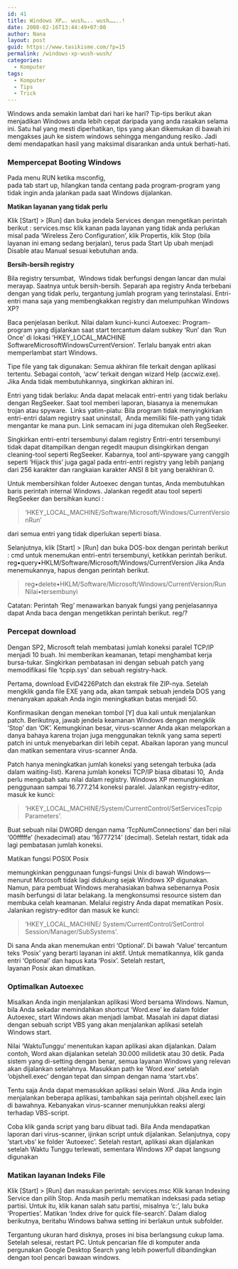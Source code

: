```yaml
---
id: 41
title: Windows XP…. wush….. wush……..!
date: 2008-02-16T13:44:49+07:00
author: Nana
layout: post
guid: https://www.tasikisme.com/?p=15
permalink: /windows-xp-wush-wush/
categories:
  - Komputer
tags:
  - Komputer
  - Tips
  - Trick
---
```

Windows anda semakin lambat dari hari ke hari? Tip-tips berikut akan menjadikan Windows anda lebih cepat daripada yang anda rasakan selama ini. Satu hal yang mesti diperhatikan, tips yang akan dikemukan di bawah ini mengakses jauh ke sistem windows sehingga mengandung resiko. Jadi demi mendapatkan hasil yang maksimal disarankan anda untuk berhati-hati.

### Mempercepat Booting Windows

Pada menu RUN ketika msconfig,  
pada tab start up, hilangkan tanda centang pada program-program yang tidak ingin anda jalankan pada saat Windows dijalankan.

**Matikan layanan yang tidak perlu**

Klik [Start] > [Run] dan buka jendela Services dengan mengetikan perintah berikut : services.msc klik kanan pada layanan yang tidak anda perlukan misal pada ‘Wireless Zero Configuration’, klik Propertis, klik Stop (bila layanan ini emang sedang berjalan), terus pada Start Up ubah menjadi Disable atau Manual sesuai kebutuhan anda.

**Bersih-bersih registry**

Bila registry tersumbat,  Windows tidak berfungsi dengan lancar dan mulai merayap. Saatnya untuk bersih-bersih. Separah apa registry Anda terbebani dengan yang tidak perlu, tergantung jumlah program yang terinstalasi. Entri-entri mana saja yang membengkakkan registry dan melumpuhkan Windows XP?

Baca penjelasan berikut. Nilai dalam kunci-kunci Autoexec: Program-program yang dijalankan saat start tercantum dalam subkey ‘Run’ dan ‘Run Once’ di lokasi ‘HKEY\_LOCAL\_MACHINE SoftwareMicrosoftWindowsCurrentVersion’. Terlalu banyak entri akan memperlambat start Windows.

Tipe file yang tak digunakan: Semua akhiran file terkait dengan aplikasi tertentu. Sebagai contoh, ‘acw’ terkait dengan wizard Help (accwiz.exe). Jika Anda tidak membutuhkannya, singkirkan akhiran ini.

Entri yang tidak berlaku: Anda dapat melacak entri-entri yang tidak berlaku dengan RegSeeker. Saat tool memberi laporan, biasanya ia menemukan trojan atau spyware.  Links yatim-piatu: Bila program tidak menyingkirkan entri-entri dalam registry saat uninstall,  Anda memiliki file-path yang tidak mengantar ke mana pun. Link semacam ini juga ditemukan oleh RegSeeker.

Singkirkan entri-entri tersembunyi dalam registry Entri-entri tersembunyi tidak dapat ditampilkan dengan regedit maupun disingkirkan dengan cleaning-tool seperti RegSeeker. Kabarnya, tool anti-spyware yang canggih seperti ‘Hijack this’ juga gagal pada entri-entri registry yang lebih panjang dari 256 karakter dan rangkaian karakter ANSI 8 bit yang berakhiran 0.

Untuk membersihkan folder Autoexec dengan tuntas, Anda membutuhkan baris perintah internal Windows. Jalankan regedit atau tool seperti RegSeeker dan bersihkan kunci :

> ‘HKEY\_LOCAL\_MACHINE/Software/Microsoft/Windows/CurrentVersionRun’

dari semua entri yang tidak diperlukan seperti biasa.

Selanjutnya, klik [Start] > [Run] dan buka DOS-box dengan perintah berikut : cmd untuk menemukan entri-entri tersembunyi, ketikkan perintah berikut. reg•query•HKLM/Software/Microsoft/Windows/CurrentVersion Jika Anda menemukannya, hapus dengan perintah berikut.

> reg•delete•HKLM/Software/Microsoft/Windows/CurrentVersion/Run Nilai•tersembunyi

Catatan: Perintah ‘Reg’ menawarkan banyak fungsi yang penjelasannya dapat Anda baca dengan mengetikkan perintah berikut. reg/?

### Percepat download

Dengan SP2, Microsoft telah membatasi jumlah koneksi paralel TCP/IP menjadi 10 buah. Ini memberikan keamanan, tetapi menghambat kerja bursa-tukar. Singkirkan pembatasan ini dengan sebuah patch yang memodifikasi file ‘tcpip.sys’ dan sebuah registry-hack.

Pertama, download EvID4226Patch dan ekstrak file ZIP-nya. Setelah mengklik ganda file EXE yang ada, akan tampak sebuah jendela DOS yang menanyakan apakah Anda ingin meningkatkan batas menjadi 50.

Konfirmasikan dengan menekan tombol [Y] dua kali untuk menjalankan patch. Berikutnya, jawab jendela keamanan Windows dengan mengklik ‘Stop’ dan ‘OK’. Kemungkinan besar, virus-scanner Anda akan melaporkan a danya bahaya karena trojan juga menggunakan teknik yang sama seperti patch ini untuk menyebarkan diri lebih cepat. Abaikan laporan yang muncul dan matikan sementara virus-scanner Anda.

Patch hanya meningkatkan jumlah koneksi yang setengah terbuka (ada dalam waiting-list). Karena jumlah koneksi TCP/IP biasa dibatasi 10,  Anda perlu mengubah satu nilai dalam registry. Windows XP memungkinkan penggunaan sampai 16.777.214 koneksi paralel. Jalankan registry-editor, masuk ke kunci:

> ‘HKEY\_LOCAL\_MACHINE/System/CurrentControl/SetServicesTcpip Parameters’.

Buat sebuah nilai DWORD dengan nama ‘TcpNumConnections’ dan beri nilai ‘00fffffe’ (hexadecimal) atau ‘16777214’ (decimal). Setelah restart, tidak ada lagi pembatasan jumlah koneksi.

Matikan fungsi POSIX Posix

memungkinkan penggunaan fungsi-fungsi Unix di bawah Windows—menurut Microsoft tidak lagi didukung sejak Windows XP digunakan. Namun, para pembuat Windows merahasiakan bahwa sebenarnya Posix masih berfungsi di latar belakang. Ia mengkonsumsi resource sistem dan membuka celah keamanan. Melalui registry Anda dapat mematikan Posix. Jalankan registry-editor dan masuk ke kunci:

> ‘HKEY\_LOCAL\_MACHINE/ System/CurrentControl/SetControl Session/Manager/SubSystems’.

Di sana Anda akan menemukan entri ‘Optional’. Di bawah ‘Value’ tercantum teks ‘Posix’ yang berarti layanan ini aktif. Untuk mematikannya, klik ganda entri ‘Optional’ dan hapus kata ‘Posix’. Setelah restart,  
layanan Posix akan dimatikan.

### Optimalkan Autoexec

Misalkan Anda ingin menjalankan aplikasi Word bersama Windows. Namun, bila Anda sekadar memindahkan shortcut ‘Word.exe’ ke dalam folder Autoexec, start Windows akan menjadi lambat. Masalah ini dapat diatasi dengan sebuah script VBS yang akan menjalankan aplikasi setelah Windows start.

Nilai ‘WaktuTunggu’ menentukan kapan aplikasi akan dijalankan. Dalam contoh, Word akan dijalankan setelah 30.000 milidetik atau 30 detik. Pada sistem yang di-setting dengan benar, semua layanan Windows yang relevan akan dijalankan setelahnya. Masukkan path ke ‘Word.exe’ setelah ‘objshell.exec’ dengan tepat dan simpan dengan nama ‘start.vbs’.

Tentu saja Anda dapat memasukkan aplikasi selain Word. Jika Anda ingin menjalankan beberapa aplikasi, tambahkan saja perintah objshell.exec lain di bawahnya. Kebanyakan virus-scanner menunjukkan reaksi alergi terhadap VBS-script.

Coba klik ganda script yang baru dibuat tadi. Bila Anda mendapatkan laporan dari virus-scanner, ijinkan script untuk dijalankan. Selanjutnya, copy ‘start.vbs’ ke folder ‘Autoexec’. Setelah restart, aplikasi akan dijalankan setelah Waktu Tunggu terlewati, sementara Windows XP dapat langsung digunakan

### Matikan layanan Indeks File

Klik [Start] > [Run] dan masukan perintah: services.msc Klik kanan Indexing Service dan pilih Stop. Anda masih perlu mematikan indeksasi pada setiap partisi. Untuk itu, klik kanan salah satu partisi, misalnya ‘c:’, lalu buka ‘Properties’. Matikan ‘Index drive for quick file-search’. Dalam dialog berikutnya, beritahu Windows bahwa setting ini berlakun untuk subfolder.

Tergantung ukuran hard disknya, proses ini bisa berlangsung cukup lama. Setelah selesai, restart PC. Untuk pencarian file di komputer anda pergunakan Google Desktop Search yang lebih powerfull dibandingkan dengan tool pencari bawaan windows.